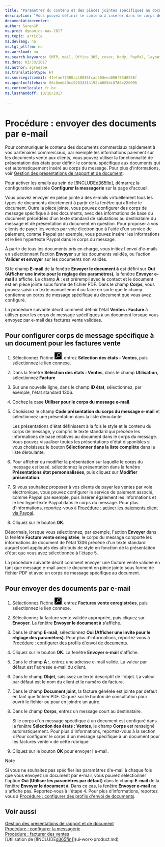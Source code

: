 ```yaml
---
title: "Paramétrer du contenu et des pièces jointes spécifiques au document pour les e-mails"
description: "Vous pouvez définir le contenu à insérer dans le corps de l'e-mail, par exemple, un lien Paypal. Vous pouvez également joindre des documents aux e-mails."
documentationcenter: 
author: SorenGP
ms.prod: dynamics-nav-2017
ms.topic: article
ms.devlang: na
ms.tgt_pltfrm: na
ms.workload: na
ms.search.keywords: SMTP, mail, Office 365, cover, body, PayPal, layout
ms.date: 03/30/2017
ms.author: sgroespe
ms.translationtype: HT
ms.sourcegitcommit: 4fefaef7380ac10836fcac404eea006f55d8556f
ms.openlocfilehash: 06c8eeb49cc02533314192cb089dc8786c226095
ms.contentlocale: fr-be
ms.lasthandoff: 10/16/2017

---
```

# <a name="how-to-send-documents-by-email"></a>Procédure : envoyer des documents par e-mail
Pour communiquer le contenu des documents commerciaux rapidement à vos partenaires commerciaux, par exemple les informations paiement sur les documents vente aux clients, vous pouvez utiliser la fonctionnalité de présentation des états pour définir le contenu spécifique aux documents qui est automatiquement inséré au corps du message. Pour plus d'informations, voir [Gestion des présentations de rapport et de document](ui-manage-report-layouts.md).

Pour activer les emails au sein de [!INCLUDE[d365fin](includes/d365fin_md.md)], démarrez la configuration assistée **Configurer la messagerie** sur la page d'accueil.

Vous pouvez envoyer en pièce jointe à des e-mails virtuellement tous les types de documents directement à partir de la fenêtre qui affiche le document. Outre la pièce jointe, vous pouvez configurer des corps de message spécifique à des documents, avec des informations de base du document précédées d'un texte standard de salutations au destinataire du message et de présentation du document en question. Pour proposer à vos clients de payer les ventes par voie électronique à l'aide d'un service de paiement, comme Paypal par exemple, vous pouvez insérer les informations et le lien hypertexte Paypal dans le corps du message.

À partir de tous les documents pris en charge, vous initiez l'envoi d'e-mails en sélectionnant l'action **Envoyer** sur les documents validés, ou l'action **Valider et envoyer** sur les documents non validés.

Si le champ **E-mail** de la fenêtre **Envoyer le document à** est défini sur **Oui (Afficher une invite pour le réglage des paramètres)**, la fenêtre **Envoyer e-mail** s'affiche. Le champ **À :** est prérempli avec le contact et le document est en pièce jointe sous forme de fichier PDF. Dans le champ **Corps**, vous pouvez saisir un texte manuellement ou faire en sorte que le champ contienne un corps de message spécifique au document que vous avez configuré.

La procédure suivante décrit comment définir l'état **Ventes : Facture** à utiliser pour les corps de message spécifiques à un document lorsque vous envoyez par e-mail des factures vente validées.

## <a name="to-set-up-a-document-specific-email-body-for-sales-invoices"></a>Pour configurer corps de message spécifique à un document pour les factures vente
1. Sélectionnez l'icône ![Page ou état pour la recherche](media/ui-search/search_small.png "Page ou état pour la recherche"), entrez **Sélection des états - Ventes**, puis sélectionnez le lien connexe.
2. Dans la fenêtre **Sélection des états : Ventes**, dans le champ **Utilisation**, sélectionnez **Facture**
3. Sur une nouvelle ligne, dans le champ **ID état**, sélectionnez, par exemple, l'état standard 1306.
4. Cochez la case **Utiliser pour le corps du message e-mail**.
5. Choisissez le champ **Code présentation du corps du message e-mail** et sélectionnez une présentation dans la liste déroulante.

    Les présentations d'état définissent à la fois le style et le contenu du corps de message, y compris le texte standard qui précède les informations de base relatives au document dans le corps du message. Vous pouvez visualiser toutes les présentations d'état disponibles si vous choisissez le bouton **Sélectionner dans la liste complète** dans la liste déroulante.
6. Pour afficher ou modifier la présentation sur laquelle le corps du message est basé, sélectionnez la présentation dans la fenêtre **Présentations état personnalisées**, puis cliquez sur **Modifier présentation**.
7. Si vous souhaitez proposer à vos clients de payer les ventes par voie électronique, vous pouvez configurer le service de paiement associé, comme Paypal par exemple, puis insérer également les informations et le lien hypertexte Paypal dans le corps du message. Pour plus d'informations, reportez-vous à [Procédure : activer les paiements client via Paypal](sales-how-enable-payment-service-extensions.md).
8. Cliquez sur le bouton **OK**.

Désormais, lorsque vous sélectionnez, par exemple, l'action **Envoyer** dans la fenêtre **Facture vente enregistrée**, le corps du message comporte les informations de document de l'état 1306 précédé d'un texte standard auquel sont appliqués des attributs de style en fonction de la présentation d'état que vous avez sélectionnée à l'étape 5.

La procédure suivante décrit comment envoyer une facture vente validée en tant que message e-mail avec le document en pièce jointe sous forme de fichier PDF et avec un corps de message spécifique au document.

## <a name="to-send-documents-by-email"></a>Pour envoyer des documents par e-mail
1. Sélectionnez l'icône ![Page ou état pour la recherche](media/ui-search/search_small.png "Page ou état pour la recherche"), entrez **Factures vente enregistrées**, puis sélectionnez le lien connexe.
2. Sélectionnez la facture vente validée appropriée, puis cliquez sur **Envoyer**. La fenêtre **Envoyer le document à** s'affiche.
3. Dans le champ **E-mail**, sélectionnez **Oui (Afficher une invite pour le réglage des paramètres)**. Pour plus d'informations, reportez vous à [Procédure : configurer des profils d'envoi de documents](sales-how-setup-document-send-profiles.md).
4. Cliquez sur le bouton **OK**. La fenêtre **Envoyer e-mail** s'affiche.
5. Dans le champ **À :**, entrez une adresse e-mail valide. La valeur par défaut est l'adresse e-mail du client.
6. Dans le champ **Objet**, saisissez un texte descriptif de l'objet. La valeur par défaut est le nom du client et le numéro de facture.
7. Dans le champ **Document joint**, la facture générée est jointe par défaut en tant que fichier PDF. Cliquez sur le bouton de consultation pour ouvrir le fichier ou pour en joindre un autre.
8. Dans le champ **Corps**, entrez un message court au destinataire.

    Si le corps d'un message spécifique à un document est configuré dans la fenêtre **Sélection des états : Ventes**, le champ **Corps** est renseigné automatiquement. Pour plus d'informations, reportez-vous à la section « Pour configurer le corps d'un message spécifique à un document pour les factures vente » de cette rubrique.
9. Cliquez sur le bouton **OK** pour envoyer l'e-mail.

> [!NOTE]  
>   Si vous ne souhaitez pas spécifier les paramètres d'e-mail à chaque fois que vous envoyez un document par e-mail, vous pouvez sélectionner l'option **Oui (Utiliser les paramètres par défaut)** dans le champ **E-mail** de la fenêtre **Envoyer le document à**. Dans ce cas, la fenêtre **Envoyer e-mail** ne s'affiche pas. Reportez-vous à l'étape 4. Pour plus d'informations, reportez vous à [Procédure : configurer des profils d'envoi de documents](sales-how-setup-document-send-profiles.md).

## <a name="see-also"></a>Voir aussi
[Gestion des présentations de rapport et de document](ui-manage-report-layouts.md)  
[Procédure : configurer la messagerie](madeira-how-setup-email.md)  
[Procédure : facturer des ventes](sales-how-invoice-sales.md)  
[Utilisation de [!INCLUDE[d365fin](includes/d365fin_md.md)]](ui-work-product.md)

